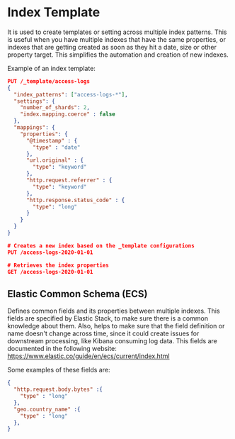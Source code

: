 # Index Template

It is used to create templates or setting across multiple index patterns. This is useful when you have multiple
indexes that have the same properties, or indexes that are getting created as soon as they hit a date, size or other
property target. This simplifies the automation and creation of new indexes.

Example of an index template:

```json
PUT /_template/access-logs
{
  "index_patterns": ["access-logs-*"], 
  "settings": {
    "number_of_shards": 2,
    "index.mapping.coerce" : false
  }, 
  "mappings": {
    "properties": {
      "@timestamp" : {
        "type" : "date"
      },
      "url.original" : {
        "type": "keyword"
      },
      "http.request.referrer" : {
        "type": "keyword"
      },
      "http.response.status_code" : {
        "type": "long"
      }
    }
  }
}

# Creates a new index based on the _template configurations
PUT /access-logs-2020-01-01

# Retrieves the index properties
GET /access-logs-2020-01-01
```

## Elastic Common Schema (ECS) 
Defines common fields and its properties between multiple indexes. This fields are specified by Elastic Stack, to make
sure there is a common knowledge about them. Also, helps to make sure that the field definition or name doesn't change 
across time, since it could create issues for downstream processing, like Kibana consuming log data. This fields are 
documented in the following website: https://www.elastic.co/guide/en/ecs/current/index.html

Some examples of these fields are:
```json
{
  "http.request.body.bytes" :{
    "type" : "long"
  },
  "geo.country_name" :{
    "type" : "long"
  },
}
```
